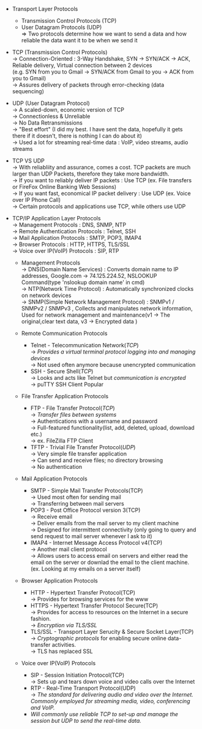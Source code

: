 * Transport Layer Protocols </br>
  * Transmission Control Protocols (TCP)</br>
  * User Datagram Protocols (UDP)</br>
=> Two protocols determine how we want to send a data and how reliable the data want it to be when we send it</br>

* TCP (Transmission Control Protocols)</br>
-> Connection-Oriented : 3-Way Handshake, SYN -> SYN/ACK -> ACK, Reliable delivery, Virtual connection between 2 devices</br>
  (e.g. SYN from you to Gmail -> SYN/ACK from Gmail to you -> ACK from you to Gmail)</br>
-> Assures delivery of packets through error-checking (data sequencing)</br>

* UDP (User Datagram Protocol)</br>
-> A scaled-down, economic version of TCP</br>
-> Connectionless & Unreliable</br>
-> No Data Retransmissions</br>
-> "Best effort" (I did my best. I have sent the data, hopefully it gets there if it doesn't, there is nothing I can do about it)</br>
-> Used a lot for streaming real-time data : VoIP, video streams, audio streams </br>

* TCP VS UDP</br>
-> With reliabliity and assurance, comes a cost. TCP packets are much larger than UDP Packets, therefore they take more bandwidth.</br>
-> If you want to reliably deliver IP packets : Use TCP (ex. File transfers or FireFox Online Banking Web Sessions)</br>
-> If you want fast, economical IP packet delivery : Use UDP (ex. Voice over IP Phone Call)</br>
-> Certain protocols and applications use TCP, while others use UDP</br>

* TCP/IP Application Layer Protocols</br>
-> Management Protocols : DNS, SNMP, NTP</br>
-> Remote Authentication Protocols : Telnet, SSH</br>
-> Mail Application Protocols : SMTP, POP3, IMAP4</br>
-> Browser Protocols : HTTP, HTTPS, TLS/SSL</br>
-> Voice over IP(VoIP) Protocols : SIP, RTP</br>

  * Management Protocols</br>
  -> DNS(Domain Name Services) : Converts domain name to IP addresses, Google.com -> 74.125.224.52, NSLOOKUP Command(type 'nslookup domain name' in cmd)</br>
  -> NTP(Network Time Protocol) : Automatically synchronized clocks on network devices </br>
  -> SNMP(Simple Network Management Protocol) : SNMPv1 / SNMPv2 / SNMPv3 , Collects and manipulates network information, Used for network management and maintenance(v1 -> The original,clear text data, v3 -> Encrypted data )</br>

  * Remote Communication Protocols</br>
    * Telnet - Telecommunication Network(*TCP*)</br>
    -> *Provides a virtual terminal protocol logging into and managing devices*</br>
    -> Not used often anymore because unencrypted communication</br>
    * SSH - Secure Shell(*TCP*)</br>
    -> Looks and acts like Telnet but *communication is encrypted*</br>
    -> puTTY SSH Client Popular</br>

  * File Transfer Application Protocols</br>
    * FTP - File Transfer Protocol(*TCP*)</br>
    -> *Transfer files between systems*</br>
    -> Authentications with a username and password</br>
    -> Full-featured functionality(list, add, deleted, upload, download etc.)</br>
    -> ex. FileZilla FTP Client </br>
    * TFTP - Trivial File Transfer Protocol(*UDP*)</br>
    -> Very simple file transfer application</br>
    -> Can send and receive files; no directory browsing</br>
    -> No authentication</br>
    
  * Mail Application Protocols</br>
    * SMTP - Simple Mail Transfer Protocols(TCP)</br>
    -> Used most often for sending mail</br>
    -> Transferring between mail servers</br>
    * POP3 - Post Office Protocol version 3(TCP)</br>
    -> Receive email</br>
    -> Deliver emails from the mail server to my client machine</br>
    -> Designed for intermittent connectivity (only going to query and send request to mail server whenever I ask to it)</br>
    * IMAP4 - Internet Message Access Protocol v4(TCP)</br>
    -> Another mail client protocol</br>
    -> Allows users to access email on servers and either read the email on the server or downlad the email to the client machine.</br>
       (ex. Looking at my emails on a server itself)</br>

  * Browser Application Protocols</br>
    * HTTP - Hypertext Transfer Protocol(TCP)</br>
    -> Provides for browsing services for the www</br>
    * HTTPS - Hypertext Transfer Protocol Secure(TCP)</br>
    -> Provides for access to resources on the Internet in a secure fashion.</br>
    -> *Encryption via TLS/SSL*</br>
    * TLS/SSL - Transport Layer Serucity & Secure Socket Layer(TCP)</br>
    -> *Cryptographic protocols* for enabling secure online data-transfer activities.</br>
    -> TLS has replaced SSL</br>
  
  * Voice over IP(VoIP) Protocols</br>
    * SIP - Session Initiation Protocol(TCP)</br>
    -> Sets up and tears down voice and video calls over the Internet</br>
    * RTP - Real-Time Transport Protocol(UDP)</br>
    -> *The standard for delivering audio and video over the Internet. Commonly employed for streaming media, video, conferencing and VoIP.* </br>
    * *Will commonly use reliable TCP to set-up and manage the session but UDP to send the real-time data.* </br>

